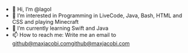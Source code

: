 - 👋 Hi, I’m @lagol
- 👀 I’m interested in Programming in LiveCode, Java, Bash, HTML and CSS and playing Minecraft
- 🌱 I’m currently learning Swift and Java
- 📫 How to reach me: Write me an email to github@maxjacobi.com[github@maxjacobi.com](mailto:github@maxjacobi.com)

<!---
lagol/lagol is a ✨ special ✨ repository because its `README.md` (this file) appears on your GitHub profile.
You can click the Preview link to take a look at your changes.
--->
